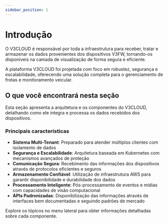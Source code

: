 ```yaml
---
sidebar_position: 1
---
```


# Introdução

O V3CLOUD é responsável por toda a infraestrutura para receber, tratar e armazenar os dados provenientes dos dispositivos V3FW, tornando-os disponíveis na camada de visualização de forma segura e eficiente.

A plataforma V3CLOUD foi projetada com foco em robustez, segurança e escalabilidade, oferecendo uma solução completa para o gerenciamento de frotas e monitoramento veicular.

## O que você encontrará nesta seção

Esta seção apresenta a arquitetura e os componentes do V3CLOUD, detalhando como ele integra e processa os dados recebidos dos dispositivos.

### Principais características

- **Sistema Multi-Tenant**: Preparado para atender múltiplos clientes com isolamento de dados
- **Segurança e Escalabilidade**: Arquitetura baseada em Kubernetes com mecanismos avançados de proteção
- **Comunicação Segura**: Recebimento das informações dos dispositivos através de protocolos eficientes e seguros
- **Armazenamento Confiável**: Utilização de infraestrutura AWS para garantir disponibilidade e durabilidade dos dados
- **Processamento Inteligente**: Pós-processamento de eventos e mídias com capacidades de visão computacional
- **APIs Padronizadas**: Disponibilização das informações através de interfaces bem documentadas e seguindo padrões de mercado

Explore os tópicos no menu lateral para obter informações detalhadas sobre cada componente. 